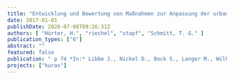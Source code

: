 ```yaml
---
title: "Entwicklung und Bewertung von Maßnahmen zur Anpassung der urbanen Abwasserinfrastruktur an die Zukunft"
date: 2017-01-01
publishDate: 2020-07-08T09:26:31Z
authors: [ "Hürter, H.", "riechel", "stapf", "Schmitt, T. G." ]
publication_types: ["6"]
abstract: ""
featured: false
publication: " p 74 *In:* Libbe J., Nickel D., Bock S., Langer M., Wilhelm C. & Beißwenger K.-D. [eds.], Wasserinfrastrukturen für die zukunftsfähige Stadt - Beiträge aus der INIS-Forschung. Deutsches Institut für Urbanistik gGmbH. Berlin"
projects: ["kuras"]
---
```


